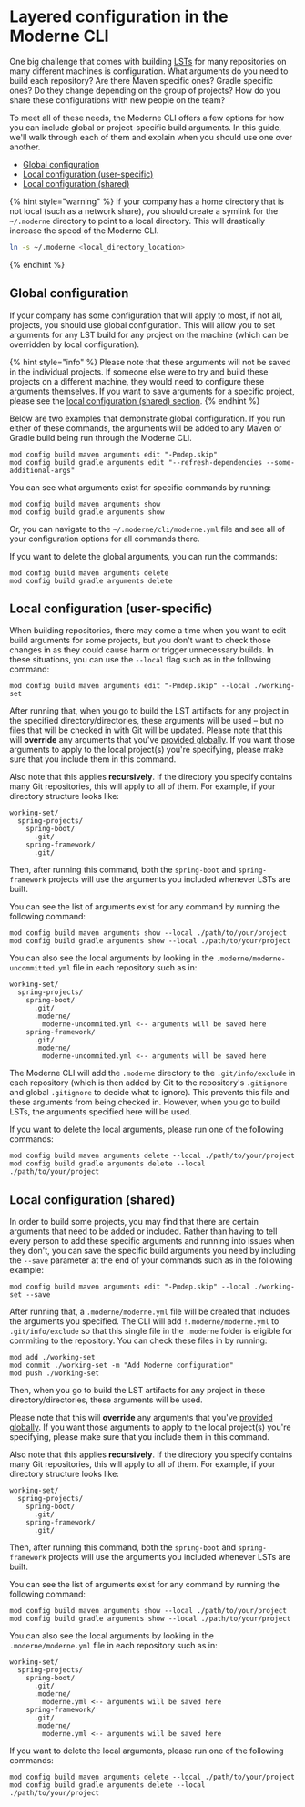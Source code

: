 # Layered configuration in the Moderne CLI

One big challenge that comes with building [LSTs](../../../administrator-documentation/moderne-platform/references/concepts/lossless-semantic-trees.md) for many repositories on many different machines is configuration. What arguments do you need to build each repository? Are there Maven specific ones? Gradle specific ones? Do they change depending on the group of projects? How do you share these configurations with new people on the team?

To meet all of these needs, the Moderne CLI offers a few options for how you can include global or project-specific build arguments. In this guide, we'll walk through each of them and explain when you should use one over another.

* [Global configuration](layer-config-cli.md#global-configuration)
* [Local configuration (user-specific)](layer-config-cli.md#local-configuration-user-specific)
* [Local configuration (shared)](layer-config-cli.md#local-configuration-shared)

{% hint style="warning" %}
If your company has a home directory that is not local (such as a network share), you should create a symlink for the `~/.moderne` directory to point to a local directory. This will drastically increase the speed of the Moderne CLI.

```bash
ln -s ~/.moderne <local_directory_location>
```
{% endhint %}

## Global configuration

If your company has some configuration that will apply to most, if not all, projects, you should use global configuration. This will allow you to set arguments for any LST build for any project on the machine (which can be overridden by local configuration).

{% hint style="info" %}
Please note that these arguments will not be saved in the individual projects. If someone else were to try and build these projects on a different machine, they would need to configure these arguments themselves. If you want to save arguments for a specific project, please see the [local configuration (shared) section](layer-config-cli.md#local-configuration-shared).
{% endhint %}

Below are two examples that demonstrate global configuration. If you run either of these commands, the arguments will be added to any Maven or Gradle build being run through the Moderne CLI.

```shell
mod config build maven arguments edit "-Pmdep.skip"
mod config build gradle arguments edit "--refresh-dependencies --some-additional-args"
```

You can see what arguments exist for specific commands by running:

```shell
mod config build maven arguments show
mod config build gradle arguments show
```

Or, you can navigate to the `~/.moderne/cli/moderne.yml` file and see all of your configuration options for all commands there.

If you want to delete the global arguments, you can run the commands:

```shell
mod config build maven arguments delete
mod config build gradle arguments delete
```

## Local configuration (user-specific)

When building repositories, there may come a time when you want to edit build arguments for some projects, but you don't want to check those changes in as they could cause harm or trigger unnecessary builds. In these situations, you can use the `--local` flag such as in the following command:

```shell
mod config build maven arguments edit "-Pmdep.skip" --local ./working-set
```

After running that, when you go to build the LST artifacts for any project in the specified directory/directories, these arguments will be used – but no files that will be checked in with Git will be updated. Please note that this will **override** any arguments that you've [provided globally](layer-config-cli.md#global-configuration). If you want those arguments to apply to the local project(s) you're specifying, please make sure that you include them in this command.

Also note that this applies **recursively**. If the directory you specify contains many Git repositories, this will apply to all of them. For example, if your directory structure looks like:

```
working-set/
  spring-projects/
    spring-boot/
      .git/
    spring-framework/
      .git/
```

Then, after running this command, both the `spring-boot` and `spring-framework` projects will use the arguments you included whenever LSTs are built.

You can see the list of arguments exist for any command by running the following command:

```shell
mod config build maven arguments show --local ./path/to/your/project
mod config build gradle arguments show --local ./path/to/your/project
```

You can also see the local arguments by looking in the `.moderne/moderne-uncommitted.yml` file in each repository such as in:

```
working-set/
  spring-projects/
    spring-boot/
      .git/
      .moderne/
        moderne-uncommited.yml <-- arguments will be saved here
    spring-framework/
      .git/
      .moderne/
        moderne-uncommited.yml <-- arguments will be saved here
```

The Moderne CLI will add the `.moderne` directory to the `.git/info/exclude` in each repository (which is then added by Git to the repository's `.gitignore` and global `.gitignore` to decide what to ignore). This prevents this file and these arguments from being checked in. However, when you go to build LSTs, the arguments specified here will be used.

If you want to delete the local arguments, please run one of the following commands:

```shell
mod config build maven arguments delete --local ./path/to/your/project
mod config build gradle arguments delete --local ./path/to/your/project
```

## Local configuration (shared)

In order to build some projects, you may find that there are certain arguments that need to be added or included. Rather than having to tell every person to add these specific arguments and running into issues when they don't, you can save the specific build arguments you need by including the `--save` parameter at the end of your commands such as in the following example:

```shell
mod config build maven arguments edit "-Pmdep.skip" --local ./working-set --save
```

After running that, a `.moderne/moderne.yml` file will be created that includes the arguments you specified. The CLI will add `!.moderne/moderne.yml` to `.git/info/exclude` so that this single file in the `.moderne` folder is eligible for commiting to the repository. You can check these files in by running:

```shell
mod add ./working-set
mod commit ./working-set -m "Add Moderne configuration"
mod push ./working-set
```

Then, when you go to build the LST artifacts for any project in these directory/directories, these arguments will be used.

Please note that this will **override** any arguments that you've [provided globally](layer-config-cli.md#global-configuration). If you want those arguments to apply to the local project(s) you're specifying, please make sure that you include them in this command.

Also note that this applies **recursively**. If the directory you specify contains many Git repositories, this will apply to all of them. For example, if your directory structure looks like:

```
working-set/
  spring-projects/
    spring-boot/
      .git/
    spring-framework/
      .git/
```

Then, after running this command, both the `spring-boot` and `spring-framework` projects will use the arguments you included whenever LSTs are built.

You can see the list of arguments exist for any command by running the following command:

```shell
mod config build maven arguments show --local ./path/to/your/project
mod config build gradle arguments show --local ./path/to/your/project 
```

You can also see the local arguments by looking in the `.moderne/moderne.yml` file in each repository such as in:

```
working-set/
  spring-projects/
    spring-boot/
      .git/
      .moderne/
        moderne.yml <-- arguments will be saved here
    spring-framework/
      .git/
      .moderne/
        moderne.yml <-- arguments will be saved here
```

If you want to delete the local arguments, please run one of the following commands:

```shell
mod config build maven arguments delete --local ./path/to/your/project
mod config build gradle arguments delete --local ./path/to/your/project
```
